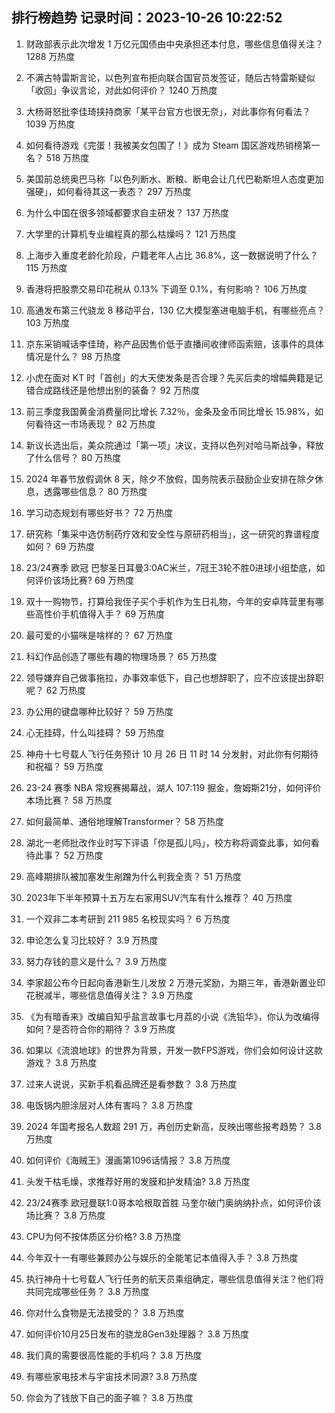 
## 排行榜趋势 记录时间：2023-10-26 10:22:52
  
  1. 财政部表示此次增发 1 万亿元国债由中央承担还本付息，哪些信息值得关注？ 1288 万热度
    
  2. 不满古特雷斯言论，以色列宣布拒向联合国官员发签证，随后古特雷斯疑似「收回」争议言论，对此如何评价？ 1240 万热度
    
  3. 大杨哥怒批李佳琦挟持商家「某平台官方也很无奈」，对此事你有何看法？ 1039 万热度
    
  4. 如何看待游戏《完蛋！我被美女包围了！》成为 Steam 国区游戏热销榜第一名？ 518 万热度
    
  5. 美国前总统奥巴马称「以色列断水、断粮、断电会让几代巴勒斯坦人态度更加强硬」，如何看待其这一表态？ 297 万热度
    
  6. 为什么中国在很多领域都要求自主研发？ 137 万热度
    
  7. 大学里的计算机专业编程真的那么枯燥吗？ 121 万热度
    
  8. 上海步入重度老龄化阶段，户籍老年人占比 36.8%，这一数据说明了什么？ 115 万热度
    
  9. 香港将把股票交易印花税从 0.13% 下调至 0.1%，有何影响？ 106 万热度
    
  10. 高通发布第三代骁龙 8 移动平台，130 亿大模型塞进电脑手机，有哪些亮点？ 103 万热度
    
  11. 京东采销喊话李佳琦，称产品因售价低于直播间收律师函索赔，该事件的具体情况是什么？ 98 万热度
    
  12. 小虎在面对 KT 时「首创」的大天使发条是否合理？先买后卖的增幅典籍是记错合成路线还是他想出别的装备？ 92 万热度
    
  13. 前三季度我国黄金消费量同比增长 7.32％，金条及金币同比增长 15.98%，如何看待这一市场表现？ 82 万热度
    
  14. 新议长选出后，美众院通过「第一项」决议，支持以色列对哈马斯战争，释放了什么信号？ 80 万热度
    
  15. 2024 年春节放假调休 8 天，除夕不放假，国务院表示鼓励企业安排在除夕休息，透露哪些信息？ 80 万热度
    
  16. 学习动态规划有哪些好书？ 72 万热度
    
  17. 研究称「集采中选仿制药疗效和安全性与原研药相当」，这一研究的靠谱程度如何？ 69 万热度
    
  18. 23/24赛季 欧冠 巴黎圣日耳曼3:0AC米兰，7冠王3轮不胜0进球小组垫底，如何评价该场比赛? 69 万热度
    
  19. 双十一购物节，打算给我侄子买个手机作为生日礼物，今年的安卓阵营里有哪些高性价手机值得入手？ 69 万热度
    
  20. 最可爱的小猫咪是啥样的？ 67 万热度
    
  21. 科幻作品创造了哪些有趣的物理场景？ 65 万热度
    
  22. 领导嫌弃自己做事拖拉，办事效率低下，自己也想辞职了，应不应该提出辞职呢？ 62 万热度
    
  23. 办公用的键盘哪种比较好？ 59 万热度
    
  24. 心无挂碍，什么叫挂碍？ 59 万热度
    
  25. 神舟十七号载人飞行任务预计 10 月 26 日 11 时 14 分发射，对此你有何期待和祝福？ 59 万热度
    
  26. 23-24 赛季 NBA 常规赛揭幕战，湖人 107:119 掘金，詹姆斯21分，如何评价本场比赛？ 58 万热度
    
  27. 如何最简单、通俗地理解Transformer？ 58 万热度
    
  28. 湖北一老师批改作业时写下评语「你是孤儿吗」，校方称将调查此事，如何看待此事？ 52 万热度
    
  29. 高峰期排队被加塞发生剐蹭为什么判我全责？ 51 万热度
    
  30. 2023年下半年预算十五万左右家用SUV汽车有什么推荐？ 40 万热度
    
  31. 一个双非二本考研到 211  985 名校现实吗？ 6 万热度
    
  32. 申论怎么复习比较好？ 3.9 万热度
    
  33. 努力存钱的意义是什么？ 3.9 万热度
    
  34. 李家超公布今日起向香港新生儿发放 2 万港元奖励，为期三年，香港新置业印花税减半，哪些信息值得关注？ 3.9 万热度
    
  35. 《为有暗香来》改编自知乎盐言故事七月荔的小说《洗铅华》，你认为改编得如何？是否符合你的期待？ 3.9 万热度
    
  36. 如果以《流浪地球》的世界为背景，开发一款FPS游戏，你们会如何设计这款游戏？ 3.8 万热度
    
  37. 过来人说说，买新手机看品牌还是看参数？ 3.8 万热度
    
  38. 电饭锅内胆涂层对人体有害吗？ 3.8 万热度
    
  39. 2024 年国考报名人数超 291 万，再创历史新高，反映出哪些报考趋势？ 3.8 万热度
    
  40. 如何评价《海贼王》漫画第1096话情报？ 3.8 万热度
    
  41. 头发干枯毛燥，求推荐好用的发膜和护发精油? 3.8 万热度
    
  42. 23/24赛季 欧冠曼联1:0哥本哈根取首胜 马奎尔破门奥纳纳扑点，如何评价该场比赛？ 3.8 万热度
    
  43. CPU为何不按体质区分价格? 3.8 万热度
    
  44. 今年双十一有哪些兼顾办公与娱乐的全能笔记本值得入手？ 3.8 万热度
    
  45. 执行神舟十七号载人飞行任务的航天员乘组确定，哪些信息值得关注？他们将共同完成哪些任务？ 3.8 万热度
    
  46. 你对什么食物是无法接受的？ 3.8 万热度
    
  47. 如何评价10月25日发布的骁龙8Gen3处理器？ 3.8 万热度
    
  48. 我们真的需要很高性能的手机吗？ 3.8 万热度
    
  49. 有哪些家电技术与宇宙技术同源? 3.8 万热度
    
  50. 你会为了钱放下自己的面子嘛？ 3.8 万热度
    
